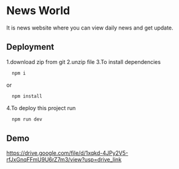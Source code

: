 # News World

It is news website where you can view daily news and get update.

## Deployment

1.download zip from git
2.unzip file
3.To install dependencies

```bash
  npm i
```

or

```bash
  npm install
```

4.To deploy this project run

```bash
  npm run dev
```

## Demo

https://drive.google.com/file/d/1xqkd-4JPy2V5-rfJxGnqFFmU9U6rZ7m3/view?usp=drive_link
